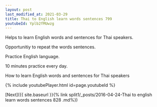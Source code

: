 ```yaml
---
layout: post
last_modified_at: 2021-03-29
title: Thai to English learn words sentences 799 
youtubeId: Yplb2fMUwzg
---
```

 
 
Helps to learn English words and sentences for Thai speakers.

Opportunitiy to repeat the words sentences. 

Practice English language. 
 
10 minutes practice every day. 
 
How to learn English words and sentences for Thai speakers 
 
{% include youtubePlayer.html id=page.youtubeId %}
 
 
[Next]({{ site.baseurl }}{% link  split1/_posts/2016-04-24-Thai to english learn words sentences 828 .md%})
 
